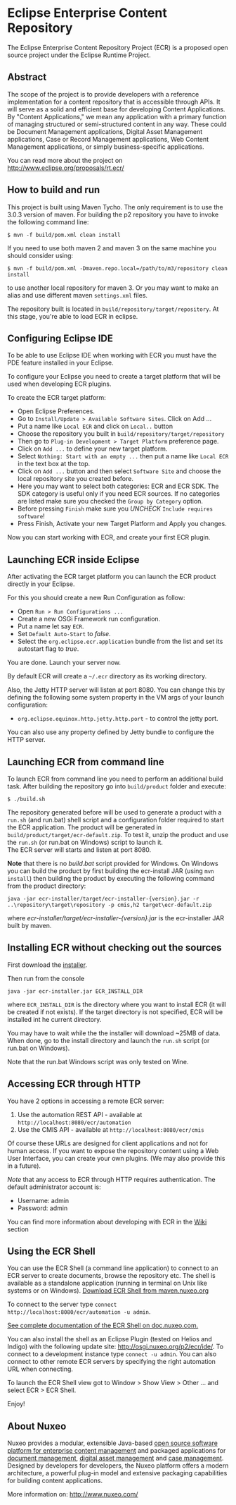# Eclipse Enterprise Content Repository

The Eclipse Enterprise Content Repository Project (ECR) is a proposed
open source project under the Eclipse Runtime Project.

## Abstract

The scope of the project is to provide developers with a reference
implementation for a content repository that is accessible through
APIs.  It will serve as a solid and efficient base for developing
Content Applications.  By "Content Applications," we mean any
application with a primary function of managing structured or
semi-structured content in any way. These could be Document
Management applications, Digital Asset Management applications, Case
or Record Management applications, Web Content Management
applications, or simply business-specific applications.

You can read more about the project on <http://www.eclipse.org/proposals/rt.ecr/>

## How to build and run

This project is built using Maven Tycho. The only requirement is to use the
3.0.3 version of maven. For building the p2 repository you have to
invoke the following command line:

    $ mvn -f build/pom.xml clean install

If you need to use both maven 2 and maven 3 on the same machine you should consider using:

    $ mvn -f build/pom.xml -Dmaven.repo.local=/path/to/m3/repository clean install

to use another local repository for maven 3. Or you may want to make an alias and use different maven `settings.xml` files.

The repository built is located in `build/repository/target/repository`. At this
stage, you're able to load ECR in eclipse.

## Configuring Eclipse IDE

To be able to use Eclipse IDE when working with ECR you must have the PDE feature installed in your Eclipse.

To configure your Eclipse you need to create a target platform that will be used when developing ECR plugins.

To create the ECR target platform:

* Open Eclipse Preferences.
* Go to `Install/Update > Available Software Sites`. Click on Add ...
* Put a name like `Local ECR` and click on `Local..` button
* Choose the repository you built in `build/repository/target/repository`
* Then go to `Plug-in Development > Target Platform` preference page.
* Click on `Add ...` to define your new target platform.
* Select `Nothing: Start with an empty ...` then put a name like `Local ECR` in the text box at the top.
* Click on `Add ...` button and then select `Software Site` and choose the local repository site you created before.
* Here you may want to select both categories: ECR and ECR SDK. The SDK category is useful only if you need ECR sources. If no categories are listed make sure you checked the `Group by Category` option.
* Before pressing `Finish` make sure you *UNCHECK* `Include requires software`!
* Press Finish, Activate your new Target Platform and Apply you changes.

Now you can start working with ECR, and create your first ECR plugin.

## Launching ECR inside Eclipse

After activating the ECR target platform you can launch the ECR product directly in
your Eclipse.

For this you should create a new Run Configuration as follow:

* Open `Run > Run Configurations ...`
* Create a new OSGi Framework run configuration.
* Put a name let say `ECR`.
* Set `Default Auto-Start` to *false*.
* Select the `org.eclipse.ecr.application` bundle from the list and set its autostart flag to *true*.

You are done. Launch your server now.

By default ECR will create a `~/.ecr` directory as its working directory.

Also, the Jetty HTTP server will listen at port 8080. You can change this by defining the following some system property in the VM args of your launch configuration:

* `org.eclipse.equinox.http.jetty.http.port` - to control the jetty port.

You can also use any property defined by Jetty bundle to configure the HTTP server.

## Launching ECR from command line

To launch ECR from command line you need to perform an additional build task.
After building the repository go into `build/product` folder and execute:

    $ ./build.sh

The repository generated before will be used to generate a product with a `run.sh` (and run.bat) shell script and a configuration folder required to start the ECR application. The product will be generated in `build/product/target/ecr-default.zip`. To test it, unzip the product and use the `run.sh` (or run.bat on Windows) script to launch it.  
The ECR server will starts  and listen at port 8080.

**Note** that there is no *build.bat* script provided for Windows. On Windows you can build the product by first building the ecr-install JAR (using `mvn install`) then building the product by executing the following command from the product directory:

`java -jar ecr-installer/target/ecr-installer-{version}.jar -r ..\repository\target\repository -p cmis,h2 target\ecr-default.zip`

where *ecr-installer/target/ecr-installer-{version}.jar* is the ecr-installer JAR built by maven.

## Installing ECR without checking out the sources

First download the [installer](http://osgi.nuxeo.org/downloads/ecr-installer.jar).

Then run from the console 

    java -jar ecr-installer.jar ECR_INSTALL_DIR

where `ECR_INSTALL_DIR` is the directory where you want to install ECR (it will be created if not exists). If the target directory is not specified, ECR will be installed int he current directory.

You may have to wait while the the installer will download ~25MB of data. When done, go to the install directory and launch the `run.sh` script (or run.bat on Windows).

Note that the run.bat Windows script was only tested on Wine.

## Accessing ECR through HTTP

You have 2 options in accessing a remote ECR server:

1. Use the automation REST API - available at `http://localhost:8080/ecr/automation`
2. Use the CMIS API - available at `http://localhost:8080/ecr/cmis`

Of course these URLs are designed for client applications and not for human access.
If you want to expose the repository content using a Web User Interface, you can create your own plugins. (We may also provide this in a future).

*Note* that any access to ECR through HTTP requires authentication. The default administrator account is:

- Username: admin
- Password: admin

You can find more information about developing with ECR in the [Wiki](/nuxeo/org.eclipse.ecr/wiki) section

## Using the ECR Shell

You can use the ECR Shell (a command line application) to connect to an ECR server to create documents, browse the repository etc.
The shell is available as a standalone application (running in terminal on Unix like systems or on Windows).
[Download ECR Shell from maven.nuxeo.org](https://maven.nuxeo.org/nexus/service/local/artifact/maven/redirect?r=public-releases&g=org.nuxeo.shell&a=nuxeo-shell&v=5.4.1-I20110125_0115&e=jar)

To connect to the server type `connect http://localhost:8080/ecr/automation -u admin`.

[See complete documentation of the ECR Shell on doc.nuxeo.com.](https://doc.nuxeo.com/x/E4dH)

You can also install the shell as an Eclipse Plugin (tested on Helios and Indigo) with the following update site:  <http://osgi.nuxeo.org/p2/ecr/ide/>.
To connect to a development instance type `connect -u admin`. You can also connect to other remote ECR servers by specifying the right automation URL when connecting. 

To launch the ECR Shell view got to Window > Show View > Other ... and select ECR > ECR Shell.

Enjoy!

## About Nuxeo

Nuxeo provides a modular, extensible Java-based [open source software platform for enterprise content management](http://www.nuxeo.com/en/products/ep) and packaged applications for [document management](http://www.nuxeo.com/en/products/document-management), [digital asset management](http://www.nuxeo.com/en/products/dam) and [case management](http://www.nuxeo.com/en/products/case-management). Designed by developers for developers, the Nuxeo platform offers a modern architecture, a powerful plug-in model and extensive packaging capabilities for building content applications.

More information on: <http://www.nuxeo.com/>
